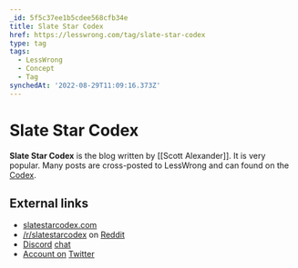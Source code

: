 ```yaml
---
_id: 5f5c37ee1b5cdee568cfb34e
title: Slate Star Codex
href: https://lesswrong.com/tag/slate-star-codex
type: tag
tags:
  - LessWrong
  - Concept
  - Tag
synchedAt: '2022-08-29T11:09:16.373Z'
---
```

# Slate Star Codex

**Slate Star Codex** is the blog written by [[Scott Alexander]]. It is very popular. Many posts are cross-posted to LessWrong and can found on the [Codex](/codex).

## External links

- [slatestarcodex.com](http://slatestarcodex.com/)
- [/r/slatestarcodex](https://www.reddit.com/r/slatestarcodex/) on [Reddit](https://www.lesswrong.com/tag/reddit)
- [Discord](https://discordapp.com/invite/gpaTCxh) [chat](https://wiki.lesswrong.com/wiki/Chat)
- [Account on](https://twitter.com/slatestarcodex/) [Twitter](https://www.lesswrong.com/tag/twitter)